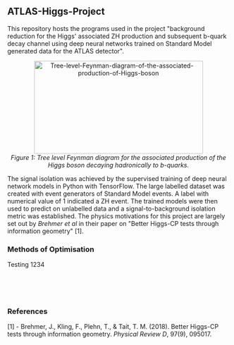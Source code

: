 ## ATLAS-Higgs-Project
This repository hosts the programs used in the project "background reduction for the Higgs' associated ZH production and subsequent b-quark decay channel using deep neural networks trained on Standard Model generated data for the ATLAS detector".

<p align="center">
  <img src="https://github.com/user-attachments/assets/d00bd5cd-8cf7-44ec-9184-932aa99f61e6" alt="Tree-level-Feynman-diagram-of-the-associated-production-of-Higgs-boson" width="383" height="211"/>
  <br>
  <em>Figure 1: Tree level Feynman diagram for the associated production of the Higgs boson decaying hadronically to b-quarks.</em>
</p>

The signal isolation was achieved by the supervised training of deep neural network models in Python with TensorFlow. The large labelled dataset was created with event generators of Standard Model events. A label with numerical value of 1 indicated a ZH event. The trained models were then used to predict on unlabelled data and a signal-to-background isolation metric was established. The physics motivations for this project are largely set out by *Brehmer et al* in their paper on "Better Higgs-CP tests through information geometry" [1]. 

### Methods of Optimisation
Testing 1234





<br><br><br>

### References
[1] - Brehmer, J., Kling, F., Plehn, T., & Tait, T. M. (2018). Better Higgs-CP tests through information geometry. *Physical Review D*, 97(9), 095017.
